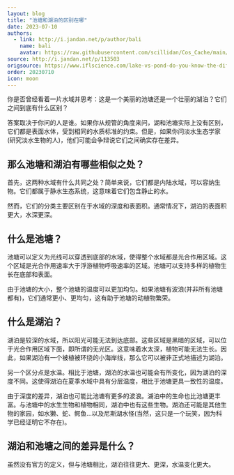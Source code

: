 ```yaml
---
layout: blog
title: "池塘和湖泊的区别在哪"
date: 2023-07-10
authors:
  - link: http://i.jandan.net/p/author/bali
    name: bali
    avatar: https://raw.githubusercontent.com/scillidan/Cos_Cache/main/avater/jin.png
source: http://i.jandan.net/p/113503
origsource: https://www.iflscience.com/lake-vs-pond-do-you-know-the-difference-69664
order: 20230710
icon: moon
---
```


你是否曾经看着一片水域并思考：这是一个美丽的池塘还是一个壮丽的湖泊？它们之间到底有什么区别？

答案取决于你问的人是谁。如果你从规管的角度来问，湖和池塘实际上没有区别，它们都是表面水体，受到相同的水质标准的约束。但是，如果你问淡水生态学家(研究淡水生物的人)，他们可能会争辩说它们之间确实存在差异。

## 那么池塘和湖泊有哪些相似之处？

首先，这两种水域有什么共同之处？简单来说，它们都是内陆水域，可以容纳生物。它们都属于静水生态系统，这意味着它们包含静止的水。

然而，它们的分类主要区别在于水域的深度和表面积。通常情况下，湖泊的表面积更大，水深更深。

## 什么是池塘？

池塘可以定义为光线可以穿透到底部的水域，使得整个水域都是光合作用区域。这个区域是光合作用速率大于浮游植物呼吸速率的区域。池塘可以支持多样的植物生长在底部和表面。

由于池塘的大小，整个池塘的温度可以更加均匀。如果池塘有波浪(并非所有池塘都有)，它们通常更小、更均匀，这有助于池塘的动植物繁荣。

## 什么是湖泊？

湖泊是较深的水域，所以阳光可能无法到达底部。这些区域是黑暗的区域，可以位于光合作用区域下面，即所谓的无光区。这意味着水太深，植物可能无法生长。因此，如果湖泊有一个被植被环绕的小海岸线，那么它可以被非正式地描述为湖泊。

另一个区分点是水温。相比于池塘，湖泊的水温也可能会有所变化，因为湖泊的深度不同。这使得湖泊在夏季水域中具有分层温度，相比于池塘更具一致性的温度。

由于深度的差异，湖泊也可能比池塘有更多的波浪。湖泊中的生命也比池塘更丰富。与池塘中的水生生物和植物相同，湖泊中也有这些生物。湖泊还可能是其他生物的家园，如水獭、蛇、鳄鱼...以及尼斯湖水怪(当然，这只是一个玩笑，因为科学已经证明它不存在)。

## 湖泊和池塘之间的差异是什么？

虽然没有官方的定义，但与池塘相比，湖泊往往更大、更深，水温变化更大。